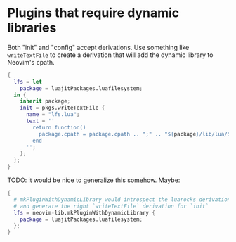 # Plugins that require dynamic libraries

Both "init" and "config" accept derivations. Use something like `writeTextFile`
to create a derivation that will add the dynamic library to Neovim's cpath.

```nix
{
  lfs = let
    package = luajitPackages.luafilesystem;
  in {
    inherit package;
    init = pkgs.writeTextFile {
      name = "lfs.lua";
      text = ''
        return function()
          package.cpath = package.cpath .. ";" .. "${package}/lib/lua/5.1/?.so"
        end
      '';
    };
  };
}
```

TODO: it would be nice to generalize this somehow. Maybe:

```nix
{
  # mkPluginWithDynamicLibrary would introspect the luarocks derivation
  # and generate the right `writeTextFile` derivation for `init`
  lfs = neovim-lib.mkPluginWithDynamicLibrary {
    package = luajitPackages.luafilesystem;
  };
}
```
